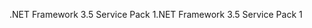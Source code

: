 <span data-ttu-id="5fb39-101">.NET Framework 3.5 Service Pack 1</span><span class="sxs-lookup"><span data-stu-id="5fb39-101">.NET Framework 3.5 Service Pack 1</span></span>
